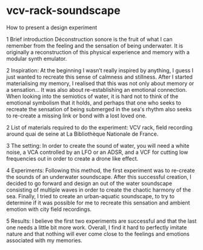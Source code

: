# vcv-rack-soundscape
 How to present a design experiment

1 Brief introduction
Déconstruction sonore is the fruit of what I can remember from the feeling and the sensation of being underwater. It is originally a reconstruction of this physical experience and memory with a modular synth emulator. 

2 Inspiration:
At the beginning I wasn’t really inspired by anything, I guess I just wanted to recreate this sense of calmness and stillness. After I started materialising my memory, I realised that this was not only about memory or a sensation… It was also about re-establishing an emotional connection. When looking into the semiotics of water, it is hard not to think of the emotional symbolism that it holds, and perhaps that one who seeks to recreate the sensation of being submerged in the sea's rhythm also seeks to re-create a missing link or bond with a lost loved one. 

2 List of materials required to do the experiment: 
VCV rack, field recording around quai de seine at La Bibliothèque Nationale de France. 

3 The setting:
In order to create the sound of water, you will need a white noise, a VCA controlled by an LFO or an ADSR, and a VCF for cutting low frequencies out in order to create a drone like effect. 

4 Experiments:
Following this method, the first experiment was to re-create the sounds of an underwater soundscape. After this successful creation, I decided to go forward and design an out of the water soundscape consisting of multiple waves in order to create the chaotic harmony of the sea. Finally, I tried to create an urban-aquatic soundscape, to try to determine if it was possible for me to recreate this sensation and ambient emotion with city field recordings. 


5 Results: 
I believe the first two experiments are successful and that the last one needs a little bit more work. Overall, I find it hard to perfectly imitate nature and that nothing will ever come close to the feelings and emotions associated with my memories. 


